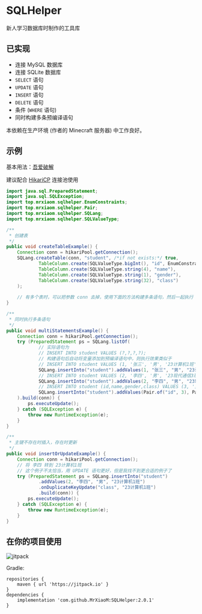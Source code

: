 # SQLHelper
新人学习数据库时制作的工具库

## 已实现

* 连接 MySQL 数据库
* 连接 SQLite 数据库
* `SELECT` 语句
* `UPDATE` 语句
* `INSERT` 语句
* `DELETE` 语句
* 条件 (`WHERE` 语句)
* 同时构建多条预编译语句

本依赖在生产环境 (作者的 Minecraft 服务器) 中工作良好。

## 示例

基本用法：[吾爱破解](https://www.52pojie.cn/thread-1629732-1-1.html)

建议配合 [HikariCP](https://github.com/brettwooldridge/HikariCP) 连接池使用

```java
import java.sql.PreparedStatement;
import java.sql.SQLException;
import top.mrxiaom.sqlhelper.EnumConstraints;
import top.mrxiaom.sqlhelper.Pair;
import top.mrxiaom.sqlhelper.SQLang;
import top.mrxiaom.sqlhelper.SQLValueType;

/**
 * 创建表
 */
public void createTableExample() {
    Connection conn = hikariPool.getConnection();
    SQLang.createTable(conn, "student", /*if not exists:*/ true,
            TableColumn.create(SQLValueType.bigInt(), "id", EnumConstraints.PRIMARY_KEY),
            TableColumn.create(SQLValueType.string(4), "name"),
            TableColumn.create(SQLValueType.string(1), "gender"),
            TableColumn.create(SQLValueType.string(32), "class")
    );
    
    // 有多个表时，可以把参数 conn 去掉，使用下面的方法构建多条语句，然后一起执行
}

/**
 * 同时执行多条语句
 */
public void multiStatementsExample() {
    Connection conn = hikariPool.getConnection();
    try (PreparedStatement ps = SQLang.listOf(
            // 实际语句为
            // INSERT INTO student VALUES (?,?,?,?);
            // 构建语句后自动将变量添加到预编译语句中，则执行效果类似于
            // INSERT INTO student VALUES (1, '张三', '男', '23计算机1班');
            SQLang.insertInto("student").addValues(1, "张三", "男", "23计算机1班"),
            // INSERT INTO student VALUES (2, '李四', '男', '23现代通信3班');
            SQLang.insertInto("student").addValues(2, "李四", "男", "23现代通信3班"),
            // INSERT INTO student (id,name,gender,class) VALUES (3, '王五', '女', '22光伏1班');
            SQLang.insertInto("student").addValues(Pair.of("id", 3), Pair.of("name", "王五"), Pair.of("gender", "女"), Pair.of("class", "22光伏1班"))
    ).build(conn)) {
        ps.executeUpdate();
    } catch (SQLException e) {
        throw new RuntimeException(e);
    }
}

/**
 * 主键不存在时插入，存在时更新
 */
public void insertOrUpdateExample() {
    Connection conn = hikariPool.getConnection();
    // 将 李四 转到 23计算机1班
    // 这个例子不太恰当，用 UPDATE 语句更好，但是我找不到更合适的例子了
    try (PreparedStatement ps = SQLang.insertInto("student")
            .addValues(2, "李四", "男", "23计算机1班")
            .onDuplicateKeyUpdate("class", "23计算机1班")
            .build(conn)) {
        ps.executeUpdate();
    } catch (SQLException e) {
        throw new RuntimeException(e);
    }
}
```

## 在你的项目使用

![jitpack](https://jitpack.io/v/MrXiaoM/SQLHelper.svg)

Gradle:
```buildscript
repositories {
    maven { url 'https://jitpack.io' }
}
dependencies {
    implementation 'com.github.MrXiaoM:SQLHelper:2.0.1'
}
```
